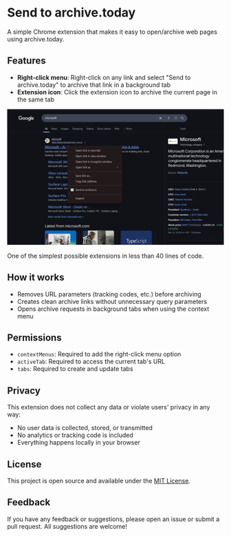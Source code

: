 # Send to archive.today

A simple Chrome extension that makes it easy to open/archive web pages using archive.today.

## Features

- **Right-click menu**: Right-click on any link and select "Send to archive.today" to archive that link in a background tab
- **Extension icon**: Click the extension icon to archive the current page in the same tab

![Screenshot](./images/context_menu.png)

One of the simplest possible extensions in less than 40 lines of code.

## How it works

- Removes URL parameters (tracking codes, etc.) before archiving
- Creates clean archive links without unnecessary query parameters
- Opens archive requests in background tabs when using the context menu

## Permissions

- `contextMenus`: Required to add the right-click menu option
- `activeTab`: Required to access the current tab's URL
- `tabs`: Required to create and update tabs

## Privacy

This extension does not collect any data or violate users' privacy in any way:

- No user data is collected, stored, or transmitted
- No analytics or tracking code is included
- Everything happens locally in your browser

## License

This project is open source and available under the [MIT License](LICENSE).

## Feedback

If you have any feedback or suggestions, please open an issue or submit a pull request. All suggestions are welcome!

